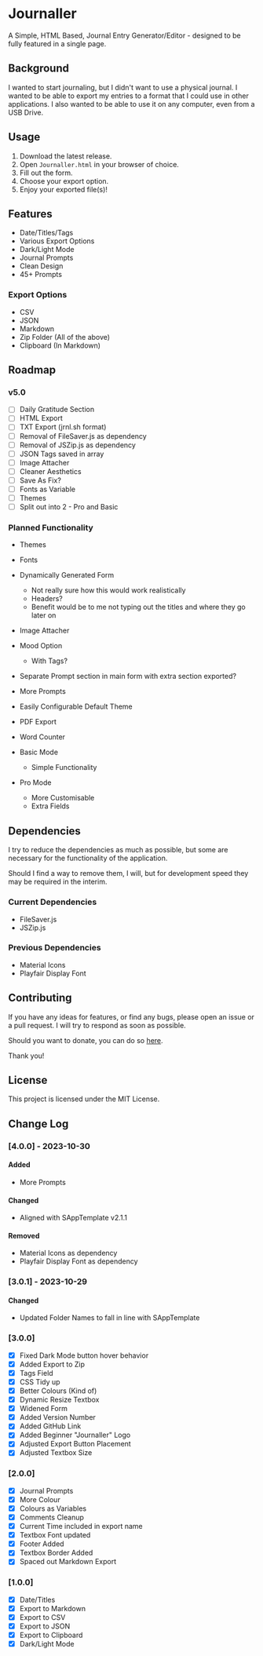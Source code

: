 # Journaller

A Simple, HTML Based, Journal Entry Generator/Editor - designed to be fully featured in a single page.

## Background
I wanted to start journaling, but I didn't want to use a physical journal. I wanted to be able to export my entries to a format that I could use in other applications. I also wanted to be able to use it on any computer, even from a USB Drive.

## Usage
1. Download the latest release.
2. Open `Journaller.html` in your browser of choice.
3. Fill out the form.
4. Choose your export option.
5. Enjoy your exported file(s)!

## Features
- Date/Titles/Tags
- Various Export Options
- Dark/Light Mode
- Journal Prompts
- Clean Design
- 45+ Prompts

### Export Options
- CSV
- JSON
- Markdown
- Zip Folder (All of the above)
- Clipboard (In Markdown)

## Roadmap

### v5.0
- [ ] Daily Gratitude Section
- [ ] HTML Export
- [ ] TXT Export (jrnl.sh format)
- [ ] Removal of FileSaver.js as dependency
- [ ] Removal of JSZip.js as dependency
- [ ] JSON Tags saved in array
- [ ] Image Attacher
- [ ] Cleaner Aesthetics
- [ ] Save As Fix?
- [ ] Fonts as Variable
- [ ] Themes
- [ ] Split out into 2 - Pro and Basic

### Planned Functionality
- Themes
- Fonts
- Dynamically Generated Form
    - Not really sure how this would work realistically
    - Headers?
    - Benefit would be to me not typing out the titles and where they go later on
- Image Attacher
- Mood Option
    - With Tags?
- Separate Prompt section in main form with extra section exported?
- More Prompts
- Easily Configurable Default Theme
- PDF Export
- Word Counter

- Basic Mode
    - Simple Functionality 

- Pro Mode
    - More Customisable
    - Extra Fields 

## Dependencies
I try to reduce the dependencies as much as possible, but some are necessary for the functionality of the application.

Should I find a way to remove them, I will, but for development speed they may be required in the interim.

### Current Dependencies
- FileSaver.js
- JSZip.js

### Previous Dependencies
- Material Icons
- Playfair Display Font

## Contributing
If you have any ideas for features, or find any bugs, please open an issue or a pull request. I will try to respond as soon as possible.

Should you want to donate, you can do so [here](https://www.buymeacoffee.com/caddickbrown).

Thank you!

## License
This project is licensed under the MIT License.

## Change Log
### [4.0.0] - 2023-10-30

#### Added 

- More Prompts

#### Changed

- Aligned with SAppTemplate v2.1.1

#### Removed

- Material Icons as dependency
- Playfair Display Font as dependency


### [3.0.1] - 2023-10-29

#### Changed

- Updated Folder Names to fall in line with SAppTemplate

### [3.0.0]
- [x] Fixed Dark Mode button hover behavior
- [x] Added Export to Zip
- [x] Tags Field
- [x] CSS Tidy up
- [x] Better Colours (Kind of)
- [x] Dynamic Resize Textbox
- [x] Widened Form
- [x] Added Version Number
- [x] Added GitHub Link
- [x] Added Beginner "Journaller" Logo
- [x] Adjusted Export Button Placement
- [x] Adjusted Textbox Size

### [2.0.0]
- [x] Journal Prompts
- [x] More Colour
- [x] Colours as Variables
- [x] Comments Cleanup
- [x] Current Time included in export name
- [x] Textbox Font updated
- [x] Footer Added
- [x] Textbox Border Added
- [x] Spaced out Markdown Export

### [1.0.0]
- [x] Date/Titles
- [x] Export to Markdown
- [x] Export to CSV
- [x] Export to JSON
- [x] Export to Clipboard
- [x] Dark/Light Mode